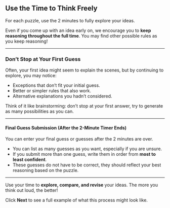 ## Use the Time to Think Freely

For each puzzle, use the 2 minutes to fully explore your ideas.

Even if you come up with an idea early on, we encourage you to **keep reasoning throughout the full time**. You may find other possible rules as you keep reasoning!

---

### Don’t Stop at Your First Guess

Often, your first idea might seem to explain the scenes, but by continuing to explore, you may notice:

- Exceptions that don’t fit your initial guess.
- Better or simpler rules that also work.
- Alternative explanations you hadn’t considered.

Think of it like brainstorming: don’t stop at your first answer, try to generate as many possibilities as you can.

---

#### Final Guess Submission (After the 2-Minute Timer Ends)

You can enter your final guess or guesses after the 2 minutes are over.

- You can list as many guesses as you want, especially if you are unsure.
- If you submit more than one guess, write them in order from **most to least confident**.
- These guesses do not have to be correct, they should reflect your best reasoning based on the puzzle.

---

Use your time to **explore, compare, and revise** your ideas. The more you think out loud, the better!

Click **Next** to see a full example of what this process might look like.


